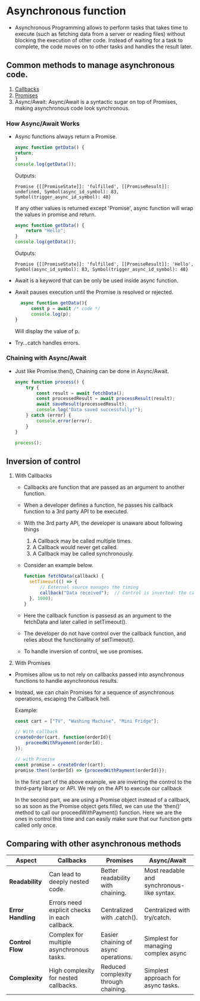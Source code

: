 # Asynchronous function

-   Asynchronous Programming allows to perform tasks that takes time to execute (such as fetching data from a server or reading files) without blocking the execution of other code. Instead of waiting for a task to complete, the code moves on to other tasks and handles the result later.

## Common methods to manage asynchronous code.

1. [Callbacks](https://github.com/Keshav-Anantharaju/Concepts/blob/main/JS/Functions/Callback%20functions.md)
2. [Promises](https://github.com/Keshav-Anantharaju/Concepts/blob/main/JS/Asynchronous%20Programing/Promise.md)
3. Async/Await: Async/Await is a syntactic sugar on top of Promises, making asynchronous code look synchronous.

### How Async/Await Works

-   Async functions always return a Promise.

    ```JavaScript
    async function getData() {
    return;
    }
    console.log(getData());
    ```

    Outputs:

    ```
    Promise {[[PromiseState]]: 'fulfilled', [[PromiseResult]]: undefined, Symbol(async_id_symbol): 83, Symbol(trigger_async_id_symbol): 48}
    ```

    If any other values is returned except 'Promise', async function will wrap the values in promise and return.

    ```JavaScript
    async function getData() {
        return "Hello";
    }
    console.log(getData());
    ```

    Outputs:

    ```
    Promise {[[PromiseState]]: 'fulfilled', [[PromiseResult]]: 'Hello', Symbol(async_id_symbol): 83, Symbol(trigger_async_id_symbol): 48}
    ```

-   Await is a keyword that can be only be used inside async function.
-   Await pauses execution until the Promise is resolved or rejected.
    ```JavaScript
      async function getData(){
          const p = await /* code */
          console.log(p);
    }
    ```

    Will display the value of p.

-   Try...catch handles errors.

### Chaining with Async/Await

-   Just like Promise.then(), Chaining can be done in Async/Await.

    ```JavaScript
    async function process() {
        try {
            const result = await fetchData();
            const processedResult = await processResult(result);
            await saveResult(processedResult);
            console.log("Data saved successfully!");
        } catch (error) {
            console.error(error);
        }
    }

    process();
    ```

## Inversion of control

1.  With Callbacks

    -   Callbacks are function that are passed as an argument to another function.
    -   When a developer defines a function, he passes his callback function to a 3rd party API to be executed.
    -   With the 3rd party API, the developer is unaware about following things
        1. A Callback may be called multiple times.
        2. A Callback would never get called.
        3. A Callback may be called synchronously.
    -   Consider an example below.
    
        ```JavaScript
        function fetchData(callback) {
          setTimeout(() => {
              // External source manages the timing
              callback("Data received");  // Control is inverted: the callback handles the result
          }, 1000);
        }
        ```
    -   Here the callback function is passesd as an argument to the fetchData and later called in setTimeout().

    -   The developer do not have control over the callback function, and relies about the functionality of setTimeout().

    -   To handle inversion of control, we use promises.

2.  With Promises

-   Promises allow us to not rely on callbacks passed into asynchronous functions to handle asynchronous results.
-   Instead, we can chain Promises for a sequence of asynchronous operations, escaping the Callback hell.

    Example:

    ```JavaScript
    const cart = ["TV", "Washing Machine", "Mini Fridge"];

    // With callback
    createOrder(cart, function(orderId){
        proceedWithPayement(orderId);
    });

    // with Promise
    const promise = createOrder(cart);
    promise.then((orderId) => {proceedWithPayment(orderId)});
    ```
    In the first part of the above example, we are inverting the control to the third-party library or API. We rely on the API to execute our callback

    In the second part, we are using a Promise object instead of a callback, so as soon as the Promise object gets filled, we can use the ‘then()’ method to call our proceedWithPayment() function. Here we are the ones in control this time and can easily make sure that our function gets called only once.

## Comparing with other asynchronous methods

|   **Aspect**      |           **Callbacks**           |          **Promises**             |              **Async/Await**              |
|-------------------|-----------------------------------|-----------------------------------|-------------------------------------------|
|**Readability**    |Can lead to deeply nested code.    |Better readability with chaining.  |Most readable and synchronous-like syntax. |
|**Error Handling** |Errors need explicit checks in each callback.|Centralized with .catch().         |Centralized with try/catch.      |
|**Control Flow**   |Complex for multiple asynchronous tasks.|Easier chaining of async operations. |Simplest for managing complex async |
|**Complexity**     |High complexity for nested callbacks. |Reduced complexity through chaining. |Simplest approach for async tasks.    |
